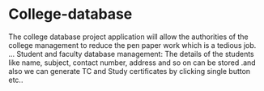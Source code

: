 # College-database
The college database project application will allow the authorities of the college management to reduce the pen paper work which is a tedious job. ... Student and faculty database management: The details of the students like name, subject, contact number, address and so on can be stored .and also we can generate TC and Study certificates by clicking single button etc.. 
